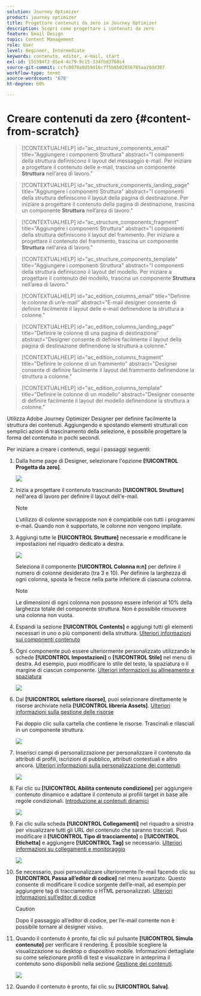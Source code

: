 ```yaml
---
solution: Journey Optimizer
product: journey optimizer
title: Progettare contenuti da zero in Journey Optimizer
description: Scopri come progettare i contenuti da zero
feature: Email Design
topic: Content Management
role: User
level: Beginner, Intermediate
keywords: contenuto, editor, e-mail, start
exl-id: 151594f2-85e4-4c79-9c15-334fbd3768c4
source-git-commit: ccfc0870a8d59d16c7f5b6b02856785aa28dd307
workflow-type: tm+mt
source-wordcount: '670'
ht-degree: 60%

---
```


# Creare contenuti da zero {#content-from-scratch}

>[!CONTEXTUALHELP]
>id="ac_structure_components_email"
>title="Aggiungere i componenti Struttura"
>abstract="I componenti della struttura definiscono il layout del messaggio e-mail. Per iniziare a progettare il contenuto delle e-mail, trascina un componente **Struttura** nell’area di lavoro."

>[!CONTEXTUALHELP]
>id="ac_structure_components_landing_page"
>title="Aggiungere i componenti Struttura"
>abstract="I componenti della struttura definiscono il layout della pagina di destinazione. Per iniziare a progettare il contenuto della pagina di destinazione, trascina un componente **Struttura** nell’area di lavoro."

>[!CONTEXTUALHELP]
>id="ac_structure_components_fragment"
>title="Aggiungere i componenti Struttura"
>abstract="I componenti della struttura definiscono il layout del frammento. Per iniziare a progettare il contenuto del frammento, trascina un componente **Struttura** nell’area di lavoro."

>[!CONTEXTUALHELP]
>id="ac_structure_components_template"
>title="Aggiungere i componenti Struttura"
>abstract="I componenti della struttura definiscono il layout del modello. Per iniziare a progettare il contenuto del modello, trascina un componente **Struttura** nell’area di lavoro."


>[!CONTEXTUALHELP]
>id="ac_edition_columns_email"
>title="Definire le colonne di un’e-mail"
>abstract="E-mail designer consente di definire facilmente il layout delle e-mail definendone la struttura a colonne."

>[!CONTEXTUALHELP]
>id="ac_edition_columns_landing_page"
>title="Definire le colonne di una pagina di destinazione"
>abstract="Designer consente di definire facilmente il layout della pagina di destinazione definendone la struttura a colonne."

>[!CONTEXTUALHELP]
>id="ac_edition_columns_fragment"
>title="Definire le colonne di un frammento"
>abstract="Designer consente di definire facilmente il layout del frammento definendone la struttura a colonne."

>[!CONTEXTUALHELP]
>id="ac_edition_columns_template"
>title="Definire le colonne di un modello"
>abstract="Designer consente di definire facilmente il layout del modello definendone la struttura a colonne."


Utilizza Adobe Journey Optimizer Designer per definire facilmente la struttura dei contenuti. Aggiungendo e spostando elementi strutturali con semplici azioni di trascinamento della selezione, è possibile progettare la forma del contenuto in pochi secondi.

Per iniziare a creare i contenuti, segui i passaggi seguenti:

1. Dalla home page di Designer, selezionare l&#39;opzione **[!UICONTROL Progetta da zero]**.

   ![](assets/email_designer.png)

1. Inizia a progettare il contenuto trascinando **[!UICONTROL Strutture]** nell&#39;area di lavoro per definire il layout dell&#39;e-mail.

   >[!NOTE]
   >
   >L’utilizzo di colonne sovrapposte non è compatibile con tutti i programmi e-mail. Quando non è supportato, le colonne non vengono impilate.

   <!--Once placed in the email, you cannot move nor remove your components unless there is already a content component or a fragment placed inside. This is not true in AJO - TBC?-->

1. Aggiungi tutte le **[!UICONTROL Strutture]** necessarie e modificane le impostazioni nel riquadro dedicato a destra.

   ![](assets/email_designer_structure_components.png)

   Seleziona il componente **[!UICONTROL Colonna n:n]** per definire il numero di colonne desiderato (tra 3 e 10). Per definire la larghezza di ogni colonna, sposta le frecce nella parte inferiore di ciascuna colonna.

   >[!NOTE]
   >
   >Le dimensioni di ogni colonna non possono essere inferiori al 10% della larghezza totale del componente struttura. Non è possibile rimuovere una colonna non vuota.

1. Espandi la sezione **[!UICONTROL Contents]** e aggiungi tutti gli elementi necessari in uno o più componenti della struttura. [Ulteriori informazioni sui componenti contenuto](content-components.md)

1. Ogni componente può essere ulteriormente personalizzato utilizzando le schede **[!UICONTROL Impostazioni]** o **[!UICONTROL Stile]** nel menu di destra. Ad esempio, puoi modificare lo stile del testo, la spaziatura o il margine di ciascun componente. [Ulteriori informazioni su allineamento e spaziatura](alignment-and-padding.md)

   ![](assets/email_designer_structure_component.png)

1. Dal **[!UICONTROL selettore risorse]**, puoi selezionare direttamente le risorse archiviate nella **[!UICONTROL libreria Assets]**. [Ulteriori informazioni sulla gestione delle risorse](../integrations/assets.md)

   Fai doppio clic sulla cartella che contiene le risorse. Trascinali e rilasciali in un componente struttura.

   ![](assets/email_designer_asset_picker.png)

1. Inserisci campi di personalizzazione per personalizzare il contenuto da attributi di profili, iscrizioni di pubblico, attributi contestuali e altro ancora. [Ulteriori informazioni sulla personalizzazione dei contenuti](../personalization/personalize.md)

   ![](assets/email_designer_personalization.png)

1. Fai clic su **[!UICONTROL Abilita contenuto condizione]** per aggiungere contenuto dinamico e adattare il contenuto ai profili target in base alle regole condizionali. [Introduzione ai contenuti dinamici](../personalization/get-started-dynamic-content.md)

   ![](assets/email_designer_dynamic-content.png)

1. Fai clic sulla scheda **[!UICONTROL Collegamenti]** nel riquadro a sinistra per visualizzare tutti gli URL del contenuto che saranno tracciati. Puoi modificare il **[!UICONTROL Tipo di tracciamento]** o **[!UICONTROL Etichetta]** e aggiungere **[!UICONTROL Tag]** se necessario. [Ulteriori informazioni su collegamenti e monitoraggio](message-tracking.md)

   ![](assets/email_designer_links.png)

1. Se necessario, puoi personalizzare ulteriormente l’e-mail facendo clic su **[!UICONTROL Passa all’editor di codice]** nel menu avanzato. Questo consente di modificare il codice sorgente dell’e-mail, ad esempio per aggiungere tag di tracciamento o HTML personalizzati. [Ulteriori informazioni sull’editor di codice](code-content.md)

   >[!CAUTION]
   >
   >Dopo il passaggio all’editor di codice, per l’e-mail corrente non è possibile tornare al designer visivo.

1. Quando il contenuto è pronto, fai clic sul pulsante **[!UICONTROL Simula contenuto]** per verificare il rendering. È possibile scegliere la visualizzazione su desktop o dispositivo mobile. Informazioni dettagliate su come selezionare profili di test e visualizzare in anteprima il contenuto sono disponibili nella sezione [Gestione dei contenuti](../content-management/preview-test.md).

   ![](assets/email_designer_simulate_content.png)

1. Quando il contenuto è pronto, fai clic su **[!UICONTROL Salva]**.
